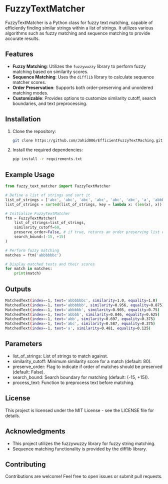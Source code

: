 # FuzzyTextMatcher

FuzzyTextMatcher is a Python class for fuzzy text matching, capable of efficiently finding similar strings within a list of strings. It utilizes various algorithms such as fuzzy matching and sequence matching to provide accurate results.

## Features

- **Fuzzy Matching**: Utilizes the `fuzzywuzzy` library to perform fuzzy matching based on similarity scores.
- **Sequence Matching**: Uses the `difflib` library to calculate sequence matcher scores.
- **Order Preservation**: Supports both order-preserving and unordered matching modes.
- **Customizable**: Provides options to customize similarity cutoff, search boundaries, and text preprocessing.

## Installation

1. Clone the repository:

    ```bash
    git clone https://github.com/Jahid006/EfficientFuzzyTextMaching.git
    ```

2. Install the required dependencies:

    ```bash
    pip install -r requirements.txt
    ```

## Example Usage

```python
from fuzzy_text_matcher import FuzzyTextMatcher

# Define a list of strings and sort it
list_of_strings = ['abc', 'abc', 'abc', 'abc', 'abc', 'abc', 'a', 'abbbbbbc','abbbbbb', 'abbbbb', 'abbbb', 'abb'][:]
list_of_strings = sorted(list_of_strings, key = lambda x: (len(x), x))

# Initialize FuzzyTextMatcher
ftm = FuzzyTextMatcher(
    list_of_strings=list_of_strings,
    similarity_cutoff=60,
    preserve_order=False, # if true, returns an order preserving list of matching text
    search_bound=(-15, +15)
)

# Perform fuzzy matching
matches = ftm('abbbbbbc')

# Display matched texts and their scores
for match in matches:
    print(match)
```
## Outputs

```bash
MatchedText(index=-1, text='abbbbbbc', similarity=1.0, equality=1.0)
MatchedText(index=-1, text='abbbbbb', similarity=0.956, equality=0.875)
MatchedText(index=-1, text='abbbbb', similarity=0.905, equality=0.75)
MatchedText(index=-1, text='abbbb', similarity=0.846, equality=0.625)
MatchedText(index=-1, text='abb', similarity=0.697, equality=0.375)
MatchedText(index=-1, text='abc', similarity=0.587, equality=0.375)
MatchedText(index=-1, text='a', similarity=0.481, equality=0.125)
```
## Parameters
- list_of_strings: List of strings to match against.
- similarity_cutoff: Minimum similarity score for a match (default: 80).
- preserve_order: Flag to indicate if order of matches should be preserved (default: False).
- search_bound: Search boundary for matching (default: (-15, +15)).
- process_text: Function to preprocess text before matching.
## License
This project is licensed under the MIT License - see the LICENSE file for details.

## Acknowledgments
- This project utilizes the fuzzywuzzy library for fuzzy string matching.
- Sequence matching functionality is provided by the difflib library.
## Contributing
Contributions are welcome! Feel free to open issues or submit pull requests.
